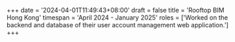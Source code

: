 +++
date = '2024-04-01T11:49:43+08:00'
draft = false
title = 'Rooftop BIM Hong Kong' 
timespan = 'April 2024 - January 2025'
roles = ['Worked on the backend and database of their user account management web application.']
+++
